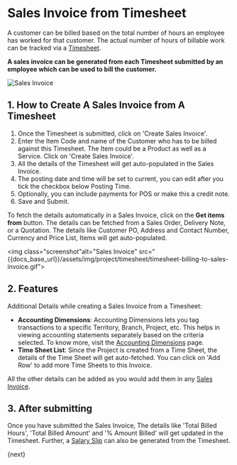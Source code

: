 <!-- add-breadcrumbs -->
# Sales Invoice from Timesheet

A customer can be billed based on the total number of hours an employee has worked for that customer. The actual number of hours of billable work can be tracked via a [Timesheet](/docs/v13/user/manual/en/projects/timesheets/).

**A sales invoice can be generated from each Timesheet submitted by an employee which can be used to bill the customer.**

<img class="screenshot" alt="Sales Invoice" src="{{docs_base_url}}/assets/img/project/projects-sales-invoice-from-timesheet.png">

## 1. How to Create A Sales Invoice from A Timesheet

  1. Once the Timesheet is submitted, click on 'Create Sales Invoice'.
  2. Enter the Item Code and name of the Customer who has to be billed against this Timesheet. The Item could be a Product as well as a Service. Click on 'Create Sales Invoice'.
  3. All the details of the Timesheet will get auto-populated in the Sales Invoice.
  4. The posting date and time will be set to current, you can edit after you tick the checkbox below Posting Time.
  5. Optionally, you can include payments for POS or make this a credit note.
  6. Save and Submit.

To fetch the details automatically in a Sales Invoice, click on the **Get items from** button. The details can be fetched from a Sales Order, Delivery Note, or a Quotation. The details like Customer PO, Address and Contact Number, Currency and Price List, Items will get auto-populated.

<img class="screenshot"alt="Sales Invoice" src="{{docs_base_url}}/assets/img/project/timesheet/timesheet-billing-to-sales-invoice.gif">

## 2. Features

Additional Details while creating a Sales Invoice from a Timesheet:

  * **Accounting Dimensions**: Accounting Dimensions lets you tag transactions to a specific Territory, Branch, Project, etc. This helps in viewing accounting statements separately based on the criteria selected. To know more, visit the [Accounting Dimensions](/docs/v13/user/manual/en/accounts/accounting-dimensions) page.
  * **Time Sheet List**: Since the Project is created from a Time Sheet, the details of the Time Sheet will get auto-fetched. You can click on 'Add Row' to add more Time Sheets to this Invoice.

All the other details can be added as you would add them in any [Sales Invoice](/docs/v13/user/manual/en/accounts/sales-invoice).

## 3. After submitting

Once you have submitted the Sales Invoice, The details like 'Total Billed Hours', 'Total Billed Amount' and '% Amount Billed' will get updated in the Timesheet. Further, a [Salary Slip](/docs/v13/user/manual/en/projects/salary-slip-from-timesheet) can also be generated from the Timesheet.

{next}
